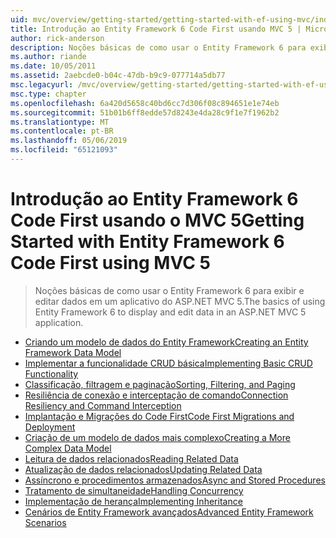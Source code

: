 ```yaml
---
uid: mvc/overview/getting-started/getting-started-with-ef-using-mvc/index
title: Introdução ao Entity Framework 6 Code First usando MVC 5 | Microsoft Docs
author: rick-anderson
description: Noções básicas de como usar o Entity Framework 6 para exibir e editar dados em um aplicativo do ASP.NET MVC 5.
ms.author: riande
ms.date: 10/05/2011
ms.assetid: 2aebcde0-b04c-47db-b9c9-077714a5db77
msc.legacyurl: /mvc/overview/getting-started/getting-started-with-ef-using-mvc
msc.type: chapter
ms.openlocfilehash: 6a420d5658c40bd6cc7d306f08c894651e1e74eb
ms.sourcegitcommit: 51b01b6ff8edde57d8243e4da28c9f1e7f1962b2
ms.translationtype: MT
ms.contentlocale: pt-BR
ms.lasthandoff: 05/06/2019
ms.locfileid: "65121093"
---
```

# <a name="getting-started-with-entity-framework-6-code-first-using-mvc-5"></a><span data-ttu-id="7d230-103">Introdução ao Entity Framework 6 Code First usando o MVC 5</span><span class="sxs-lookup"><span data-stu-id="7d230-103">Getting Started with Entity Framework 6 Code First using MVC 5</span></span>

> <span data-ttu-id="7d230-104">Noções básicas de como usar o Entity Framework 6 para exibir e editar dados em um aplicativo do ASP.NET MVC 5.</span><span class="sxs-lookup"><span data-stu-id="7d230-104">The basics of using Entity Framework 6 to display and edit data in an ASP.NET MVC 5 application.</span></span>

- [<span data-ttu-id="7d230-105">Criando um modelo de dados do Entity Framework</span><span class="sxs-lookup"><span data-stu-id="7d230-105">Creating an Entity Framework Data Model</span></span>](creating-an-entity-framework-data-model-for-an-asp-net-mvc-application.md)
- [<span data-ttu-id="7d230-106">Implementar a funcionalidade CRUD básica</span><span class="sxs-lookup"><span data-stu-id="7d230-106">Implementing Basic CRUD Functionality</span></span>](implementing-basic-crud-functionality-with-the-entity-framework-in-asp-net-mvc-application.md)
- [<span data-ttu-id="7d230-107">Classificação, filtragem e paginação</span><span class="sxs-lookup"><span data-stu-id="7d230-107">Sorting, Filtering, and Paging</span></span>](sorting-filtering-and-paging-with-the-entity-framework-in-an-asp-net-mvc-application.md)
- [<span data-ttu-id="7d230-108">Resiliência de conexão e interceptação de comando</span><span class="sxs-lookup"><span data-stu-id="7d230-108">Connection Resiliency and Command Interception</span></span>](connection-resiliency-and-command-interception-with-the-entity-framework-in-an-asp-net-mvc-application.md)
- [<span data-ttu-id="7d230-109">Implantação e Migrações do Code First</span><span class="sxs-lookup"><span data-stu-id="7d230-109">Code First Migrations and Deployment</span></span>](migrations-and-deployment-with-the-entity-framework-in-an-asp-net-mvc-application.md)
- [<span data-ttu-id="7d230-110">Criação de um modelo de dados mais complexo</span><span class="sxs-lookup"><span data-stu-id="7d230-110">Creating a More Complex Data Model</span></span>](creating-a-more-complex-data-model-for-an-asp-net-mvc-application.md)
- [<span data-ttu-id="7d230-111">Leitura de dados relacionados</span><span class="sxs-lookup"><span data-stu-id="7d230-111">Reading Related Data</span></span>](reading-related-data-with-the-entity-framework-in-an-asp-net-mvc-application.md)
- [<span data-ttu-id="7d230-112">Atualização de dados relacionados</span><span class="sxs-lookup"><span data-stu-id="7d230-112">Updating Related Data</span></span>](updating-related-data-with-the-entity-framework-in-an-asp-net-mvc-application.md)
- [<span data-ttu-id="7d230-113">Assíncrono e procedimentos armazenados</span><span class="sxs-lookup"><span data-stu-id="7d230-113">Async and Stored Procedures</span></span>](async-and-stored-procedures-with-the-entity-framework-in-an-asp-net-mvc-application.md)
- [<span data-ttu-id="7d230-114">Tratamento de simultaneidade</span><span class="sxs-lookup"><span data-stu-id="7d230-114">Handling Concurrency</span></span>](handling-concurrency-with-the-entity-framework-in-an-asp-net-mvc-application.md)
- [<span data-ttu-id="7d230-115">Implementação de herança</span><span class="sxs-lookup"><span data-stu-id="7d230-115">Implementing Inheritance</span></span>](implementing-inheritance-with-the-entity-framework-in-an-asp-net-mvc-application.md)
- [<span data-ttu-id="7d230-116">Cenários de Entity Framework avançados</span><span class="sxs-lookup"><span data-stu-id="7d230-116">Advanced Entity Framework Scenarios</span></span>](advanced-entity-framework-scenarios-for-an-mvc-web-application.md)
